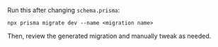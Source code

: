 Run this after changing `schema.prisma`:
```
npx prisma migrate dev --name <migration name>
```
Then, review the generated migration and manually tweak as needed.